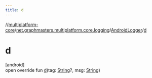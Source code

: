 ```yaml
---
title: d
---
```

//[multiplatform-core](../../../index.html)/[net.graphmasters.multiplatform.core.logging](../index.html)/[AndroidLogger](index.html)/[d](d.html)



# d



[android]\
open override fun [d](d.html)(tag: [String](https://kotlinlang.org/api/latest/jvm/stdlib/kotlin/-string/index.html)?, msg: [String](https://kotlinlang.org/api/latest/jvm/stdlib/kotlin/-string/index.html))




